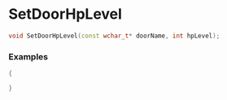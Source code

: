 # SetDoorHpLevel

```cpp - C++
void SetDoorHpLevel(const wchar_t* doorName, int hpLevel);
```

### Examples
```cpp - C++
{

}
```
